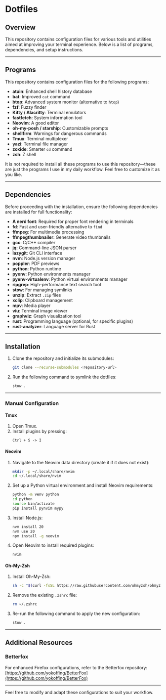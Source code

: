 # Dotfiles

## Overview

This repository contains configuration files for various tools and utilities aimed at improving your terminal experience. Below is a list of programs, dependencies, and setup instructions.

---

## Programs

This repository contains configuration files for the following programs:

- **atuin**: Enhanced shell history database
- **bat**: Improved `cat` command
- **btop**: Advanced system monitor (alternative to `htop`)
- **fzf**: Fuzzy finder
- **Kitty / Alacritty**: Terminal emulators
- **fastfetch**: System information tool
- **Neovim**: A good editor
- **oh-my-posh / starship**: Customizable prompts
- **shellfirm**: Warnings for dangerous commands
- **Tmux**: Terminal multiplexer
- **yazi**: Terminal file manager
- **zoxide**: Smarter `cd` command
- **zsh**: Z shell

It is not required to install all these programs to use this repository—these are just the programs I use in my daily workflow. Feel free to customize it as you like.

---

## Dependencies

Before proceeding with the installation, ensure the following dependencies are installed for full functionality:

- **A nerd font**: Required for proper font rendering in terminals
- **fd**: Fast and user-friendly alternative to `find`
- **ffmpeg**: For multimedia processing
- **ffmpegthumbnailer**: Generate video thumbnails
- **gcc**: C/C++ compiler
- **jq**: Command-line JSON parser
- **lazygit**: Git CLI interface
- **nvm**: Node.js version manager
- **poppler**: PDF previews
- **python**: Python runtime
- **pyenv**: Python environments manager
- **pyenv-virtualenv**: Python virtual environments manager
- **ripgrep**: High-performance text search tool
- **stow**: For managing symlinks
- **unzip**: Extract `.zip` files
- **xclip**: Clipboard management
- **mpv**: Media player
- **viu**: Terminal image viewer
- **graphviz**: Graph visualization tool
- **rust**: Programming language (optional, for specific plugins)
- **rust-analyzer**: Language server for Rust

---

## Installation

1. Clone the repository and initialize its submodules:

    ```bash
    git clone --recurse-submodules <repository-url>
    ```

2. Run the following command to symlink the dotfiles:
    ```bash
    stow .
    ```

---

### Manual Configuration

#### Tmux

1. Open Tmux.
2. Install plugins by pressing:
    ```
    Ctrl + S -> I
    ```

#### Neovim

1. Navigate to the Neovim data directory (create it if it does not exist):
    ```bash
    mkdir -p ~/.local/share/nvim
    cd ~/.local/share/nvim
    ```
2. Set up a Python virtual environment and install Neovim requirements:
    ```bash
    python -m venv python
    cd python
    source bin/activate
    pip install pynvim mypy
    ```
3. Install Node.js:
    ```bash
    nvm install 20
    nvm use 20
    npm install -g neovim
    ```
4. Open Neovim to install required plugins:
    ```bash
    nvim
    ```

#### Oh-My-Zsh

1. Install Oh-My-Zsh:
    ```bash
    sh -c "$(curl -fsSL https://raw.githubusercontent.com/ohmyzsh/ohmyzsh/master/tools/install.sh)"
    ```
2. Remove the existing `.zshrc` file:
    ```bash
    rm ~/.zshrc
    ```
3. Re-run the following command to apply the new configuration:
    ```bash
    stow .
    ```

---

## Additional Resources

### Betterfox

For enhanced Firefox configurations, refer to the Betterfox repository:  
[https://github.com/yokoffing/BetterFox](https://github.com/yokoffing/BetterFox)

---

Feel free to modify and adapt these configurations to suit your workflow.
